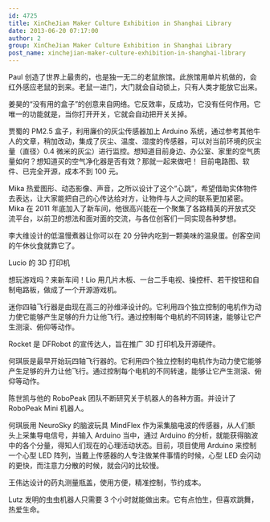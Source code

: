 ```yaml
---
id: 4725
title: XinCheJian Maker Culture Exhibition in Shanghai Library
date: 2013-06-20 07:17:00
author: 2
group: XinCheJian Maker Culture Exhibition in Shanghai Library
post_name: xinchejian-maker-culture-exhibition-in-shanghai-library
---
```


Paul 创造了世界上最贵的，也是独一无二的老鼠旅馆。此旅馆用单片机做的，会红外感应老鼠的到来。老鼠一进门，大门就会自动锁上，只有人类才能放它出来。

姜昊的“没有用的盒子”的创意来自网络。它反效率，反成功，它没有任何作用。它唯一的功能就是，当你打开开关，它就会自动把开关关掉。

贾蜀的 PM2.5 盒子，利用廉价的灰尘传感器加上 Arduino 系统，通过参考其他牛人的文章，稍加改动，集成了灰尘、温度、湿度的传感器，可以对当前环境的灰尘量（直径〉0.4 微米的灰尘）进行监控。想知道目前身边、办公室、家里的空气质量如何？想知道买的空气净化器是否有效？那就一起来做吧！ 目前电路图、软件、已完全开源，成本不到 100 元。

Mika 热爱图形、动态影像、声音，之所以设计了这个“心跳”，希望借助实体物件去表达，让大家能把自己的心传达给对方，让物件与人之间的联系更加紧密。Mika 在 2011 年底加入了新车间，他很高兴能在一个聚集了各路精英的开放式交流平台，以前卫的想法和面对面的交流，与各位创客们一同实现各种梦想。

李大维设计的低温慢煮器让你可以在 20 分钟内吃到一颗美味的温泉蛋。创客空间的午休伙食就靠它了。

Lucio 的 3D 打印机

想玩游戏吗？来新车间！Lio 用几片木板、一台二手电视、操控杆、若干按钮和自制电路板，做成了一个开源游戏机。

迷你四轴飞行器是由现在高三的孙维泽设计的。它利用四个独立控制的电机作为动力使它能够产生足够的升力让他飞行。通过控制每个电机的不同转速，能够让它产生测滚、俯仰等动作。

Rocket 是 DFRobot 的宣传达人，旨在推广 3D 打印机及开源硬件。

何琪辰是最早开始玩四轴飞行器的。它利用四个独立控制的电机作为动力使它能够产生足够的升力让他飞行。通过控制每个电机的不同转速，能够让它产生测滚、俯仰等动作。

陈世凯与他的 RoboPeak 团队不断研究关于机器人的各种方面。并设计了 RoboPeak Mini 机器人。

何琪辰用 NeuroSky 的脑波玩具 MindFlex 作为采集脑电波的传感器，从人们额头上采集导电信号，并输入 Arduino 当中，通过 Arduino 的分析，就能获得脑波中的各个分量，得知人们现在的心理活动状态。目前，项目使用 Arduino 来控制一个心型 LED 阵列，当戴上传感器的人专注做某件事情的时候，心型 LED 会闪动的更快，而注意力分散的时候，就会闪的比较慢。

王伟达设计的药丸测量瓶盖，使用方便，精准控制，节约成本。

Lutz 发明的虫虫机器人只需要 3 个小时就能做出来。它有点怕生，但喜欢跳舞，热爱生命。